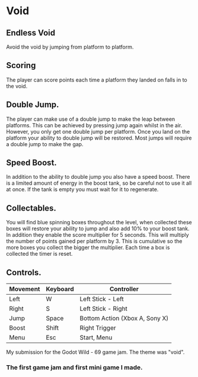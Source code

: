 # Void

## Endless Void
Avoid the void by jumping from platform to platform.

## Scoring
The player can score points each time a platform they landed on falls in to the void.

## Double Jump.
The player can make use of a double jump to make the leap between platforms. This can be achieved by pressing jump again whilst in the air. However, you only get one double jump per platform. Once you land on the platform your ability to double jump will be restored.  Most jumps will require a double jump to make the gap. 

## Speed Boost.
In addition to the ability to double jump you also have a speed boost. There is a limited amount of energy in the boost tank, so be careful not to use it all at once. If the tank is empty you must wait for it to regenerate.

## Collectables.
You will find blue spinning boxes throughout the level, when collected these boxes will restore your ability to jump and also add 10% to your boost tank. In addition they enable the score multiplier for 5 seconds. This will multiply the number of points gained per platform by 3. This is cumulative so the more boxes you collect the bigger the multiplier. Each time a box is collected the timer is reset.

## Controls.
Movement |	Keyboard | Controller |
---------|-----------|------------|
Left	   |   W       | Left Stick - Left
Right	   |   S	     | Left Stick - Right
Jump	   |   Space	 | Bottom Action (Xbox A, Sony X)
Boost	   |   Shift	 | Right Trigger
Menu	   |   Esc	   | Start, Menu

My submission for the Godot Wild - 69 game jam. The theme was "void".

### The first game jam and first mini game I made.

